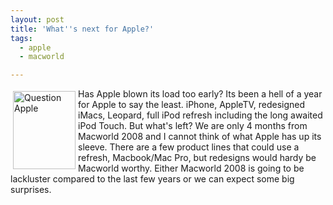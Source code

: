 ```yaml
---
layout: post
title: 'What''s next for Apple?'
tags:
  - apple
  - macworld

---
```


<img src="http://www.the8thsign.com/wp-content/uploads/2007/09/question-apple.jpg" alt="Question Apple" title="question_apple.jpg" align="left" border="0" height="125" hspace="4" vspace="4" width="100" />Has Apple blown its load too early? Its been a hell of a year for Apple to say the least. iPhone, AppleTV, redesigned iMacs, Leopard, full iPod refresh including the long awaited iPod Touch. But what's left? We are only 4 months from Macworld 2008 and I cannot think of what Apple has up its sleeve. There are a few product lines that could use a refresh, Macbook/Mac Pro, but redesigns would hardy be Macworld worthy. Either Macworld 2008 is going to be lackluster compared to the last few years or we can expect some big surprises.

